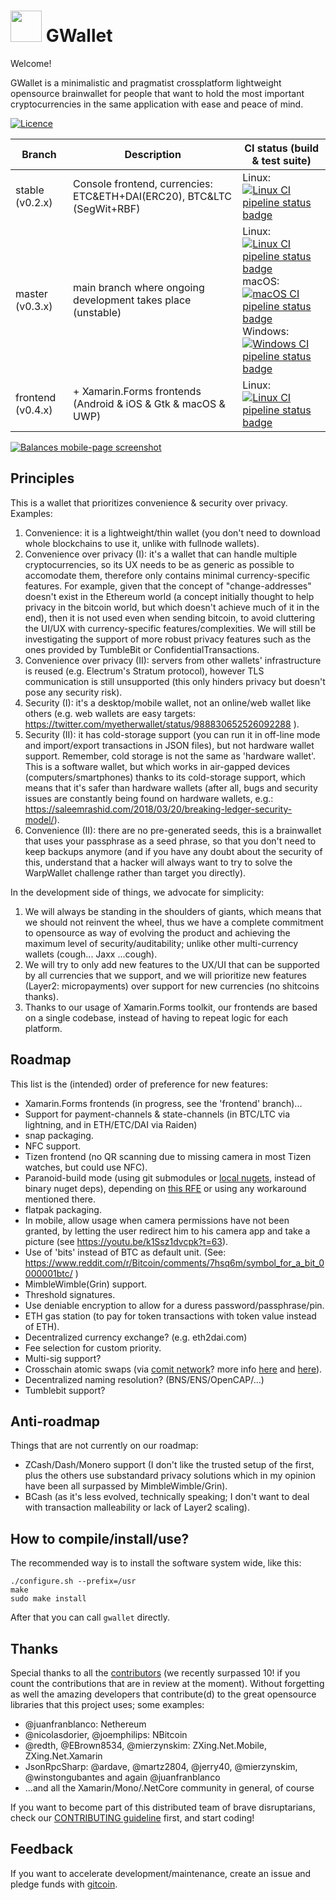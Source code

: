 # <img src="https://github.com/diginex/geewallet/raw/master/logo.png" width="50" /> GWallet

Welcome!

GWallet is a minimalistic and pragmatist crossplatform lightweight opensource brainwallet for people that want to hold the most important cryptocurrencies in the same application with ease and peace of mind.

[![Licence](https://img.shields.io/github/license/diginex/geewallet.svg)](https://github.com/diginex/geewallet/blob/master/LICENCE.txt)

| Branch            | Description                                                            | CI status (build & test suite)                                                                                                                                                |
| ----------------- | ---------------------------------------------------------------------- | ----------------------------------------------------------------------------------------------------------------------------------------------------------------------------- |
| stable (v0.2.x)   | Console frontend, currencies: ETC&ETH+DAI(ERC20), BTC&LTC (SegWit+RBF) | Linux: [![Linux CI pipeline status badge](http://gitlab.com/DiginexGlobal/geewallet/badges/stable/build.svg)](https://gitlab.com/DiginexGlobal/geewallet/commits/stable)      |
| master (v0.3.x)   | main branch where ongoing development takes place (unstable)           | Linux: [![Linux CI pipeline status badge](http://gitlab.com/DiginexGlobal/geewallet/badges/master/build.svg)](https://gitlab.com/DiginexGlobal/geewallet/commits/master) <br/>macOS: [![macOS CI pipeline status badge](https://dev.azure.com/diginex/geewallet/_apis/build/status/master-macOS)](https://dev.azure.com/diginex/geewallet/_build/latest?definitionId=7) <br/>Windows: [![Windows CI pipeline status badge](https://dev.azure.com/diginex/geewallet/_apis/build/status/master-Windows)](https://dev.azure.com/diginex/geewallet/_build/latest?definitionId=1) |
| frontend (v0.4.x) | + Xamarin.Forms frontends (Android & iOS & Gtk & macOS & UWP)          | Linux: [![Linux CI pipeline status badge](http://gitlab.com/DiginexGlobal/geewallet/badges/frontend/build.svg)](https://gitlab.com/DiginexGlobal/geewallet/commits/frontend)  |

[![Balances mobile-page screenshot](https://raw.githubusercontent.com/diginex/geewallet/master/img/screenshots/maciosandroid-balances.png)](https://raw.githubusercontent.com/diginex/geewallet/master/img/screenshots/maciosandroid-balances.png)

## Principles

This is a wallet that prioritizes convenience & security over privacy. Examples:

1. Convenience: it is a lightweight/thin wallet (you don't need to download whole blockchains to use it, unlike with fullnode wallets).
2. Convenience over privacy (I): it's a wallet that can handle multiple cryptocurrencies, so its UX needs to be as generic as possible to accomodate them, therefore only contains minimal currency-specific features. For example, given that the concept of "change-addresses" doesn't exist in the Ethereum world (a concept initially thought to help privacy in the bitcoin world, but which doesn't achieve much of it in the end), then it is not used even when sending bitcoin, to avoid cluttering the UI/UX with currency-specific features/complexities. We will still be investigating the support of more robust privacy features such as the ones provided by TumbleBit or ConfidentialTransactions.
3. Convenience over privacy (II): servers from other wallets' infrastructure is reused (e.g. Electrum's Stratum protocol), however TLS communication is still unsupported (this only hinders privacy but doesn't pose any security risk).
4. Security (I): it's a desktop/mobile wallet, not an online/web wallet like others (e.g. web wallets are easy targets: https://twitter.com/myetherwallet/status/988830652526092288 ).
5. Security (II): it has cold-storage support (you can run it in off-line mode and import/export transactions in JSON files), but not hardware wallet support. Remember, cold storage is not the same as 'hardware wallet'. This is a software wallet, but which works in air-gapped devices (computers/smartphones) thanks to its cold-storage support, which means that it's safer than hardware wallets (after all, bugs and security issues are constantly being found on hardware wallets, e.g.: https://saleemrashid.com/2018/03/20/breaking-ledger-security-model/).
6. Convenience (II): there are no pre-generated seeds, this is a brainwallet that uses your passphrase as a seed phrase, so that you don't need to keep backups anymore (and if you have any doubt about the security of this, understand that a hacker will always want to try to solve the WarpWallet challenge rather than target you directly).

In the development side of things, we advocate for simplicity:
1. We will always be standing in the shoulders of giants, which means that we should not reinvent the wheel, thus we have a complete commitment to opensource as way of evolving the product and achieving the maximum level of security/auditability; unlike other multi-currency wallets (cough... Jaxx ...cough).
2. We will try to only add new features to the UX/UI that can be supported by all currencies that we support, and we will prioritize new features (Layer2: micropayments) over support for new currencies (no shitcoins thanks).
3. Thanks to our usage of Xamarin.Forms toolkit, our frontends are based on a single codebase, instead of having to repeat logic for each platform.

## Roadmap

This list is the (intended) order of preference for new features:

- Xamarin.Forms frontends (in progress, see the 'frontend' branch)...
- Support for payment-channels & state-channels (in BTC/LTC via lightning, and in ETH/ETC/DAI via Raiden)
- snap packaging.
- NFC support.
- Tizen frontend (no QR scanning due to missing camera in most Tizen watches, but could use NFC).
- Paranoid-build mode (using git submodules or [local nugets](https://github.com/mono/mono-addins/issues/73#issuecomment-389343246), instead of binary nuget deps), depending on [this RFE](https://github.com/dotnet/sdk/issues/1151) or using any workaround mentioned there.
- flatpak packaging.
- In mobile, allow usage when camera permissions have not been granted, by letting the user redirect him to his camera app and take a picture (see https://youtu.be/k1Ssz1dvcpk?t=63).
- Use of 'bits' instead of BTC as default unit.
(See: https://www.reddit.com/r/Bitcoin/comments/7hsq6m/symbol_for_a_bit_0000001btc/ )
- MimbleWimble(Grin) support.
- Threshold signatures.
- Use deniable encryption to allow for a duress password/passphrase/pin.
- ETH gas station (to pay for token transactions with token value instead of ETH).
- Decentralized currency exchange? (e.g. eth2dai.com)
- Fee selection for custom priority.
- Multi-sig support?
- Crosschain atomic swaps (via [comit network](https://github.com/comit-network/comit-rs)? more info [here](https://blog.coblox.tech/2018/06/23/connect-all-the-blockchains.html) and [here](https://blog.coblox.tech/2018/12/12/erc20-lightning-and-COMIT.html)).
- Decentralized naming resolution? (BNS/ENS/OpenCAP/...)
- Tumblebit support?


## Anti-roadmap

Things that are not currently on our roadmap:

- ZCash/Dash/Monero support (I don't like the trusted setup of the first, plus the others use substandard
privacy solutions which in my opinion have been all surpassed by MimbleWimble/Grin).
- BCash (as it's less evolved, technically speaking; I don't want to deal with transaction malleability
or lack of Layer2 scaling).


## How to compile/install/use?

The recommended way is to install the software system wide, like this:

```
./configure.sh --prefix=/usr
make
sudo make install
```

After that you can call `gwallet` directly.


## Thanks

Special thanks to all the [contributors](https://gitlab.com/DiginexGlobal/geewallet/graphs/frontend) (we recently surpassed 10! if you count the contributions that are in review at the moment). Without forgetting as well the amazing developers that contribute(d) to the great opensource libraries that this project uses; some examples:

- @juanfranblanco: Nethereum
- @nicolasdorier, @joemphilips: NBitcoin
- @redth, @EBrown8534, @mierzynskim: ZXing.Net.Mobile, ZXing.Net.Xamarin
- JsonRpcSharp: @ardave, @martz2804, @jerry40, @mierzynskim, @winstongubantes and again @juanfranblanco
- ...and all the Xamarin/Mono/.NetCore community in general, of course

If you want to become part of this distributed team of brave disruptarians, check our [CONTRIBUTING guideline](CONTRIBUTING.md) first, and start coding!


## Feedback

If you want to accelerate development/maintenance, create an issue and pledge funds with [gitcoin](http://gitcoin.co).
